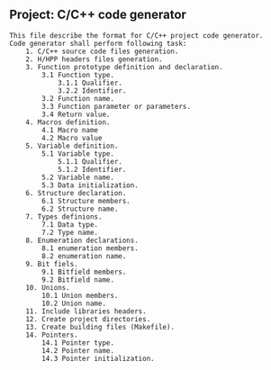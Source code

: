 ## Project: C/C++ code generator
	This file describe the format for C/C++ project code generator.
	Code generator shall perform following task:
		1. C/C++ source code files generation.
		2. H/HPP headers files generation.
		3. Function prototype definition and declaration.
			3.1 Function type.
				3.1.1 Qualifier.
				3.2.2 Identifier.
			3.2 Function name.	
			3.3 Function parameter or parameters.
			3.4 Return value.
		4. Macros definition.
			4.1 Macro name
			4.2 Macro value
		5. Variable definition.
			5.1 Variable type.
				5.1.1 Qualifier.
				5.1.2 Identifier.
			5.2 Variable name.
			5.3 Data initialization.
		6. Structure declaration. 
			6.1 Structure members.
			6.2 Structure name.
		7. Types definions.
			7.1 Data type.
			7.2 Type name.
		8. Enumeration declarations.
			8.1 enumeration members.
			8.2 enumeration name.
		9. Bit fiels.
			9.1 Bitfield members.
			9.2 Bitfield name.
		10. Unions.
			10.1 Union members.
			10.2 Union name.
		11. Include libraries headers.
		12. Create project directories.
		13. Create building files (Makefile).
		14. Pointers.
			14.1 Pointer type.
			14.2 Pointer name.
			14.3 Pointer initialization.

